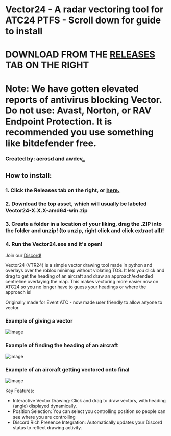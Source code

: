 # Vector24 - A radar vectoring tool for ATC24 PTFS - Scroll down for guide to install

# DOWNLOAD FROM THE [RELEASES](https://github.com/awdev1/Vector24/releases) TAB ON THE RIGHT
# Note: We have gotten elevated reports of antivirus blocking Vector. Do not use: Avast, Norton, or RAV Endpoint Protection. It is recommended you use something like bitdefender free.
### Created by: aerosd and awdev_
## How to install: 
### 1. Click the Releases tab on the right, or [here.](https://github.com/awdev1/Vector24/releases)
### 2. Download the top asset, which will usually be labeled Vector24-X.X.X-amd64-win.zip
### 3. Create a folder in a location of your liking, drag the .ZIP into the folder and unzip! (to unzip, right click and click extract all)!
### 4. Run the Vector24.exe and it's open!

Join our [Discord!](https://discord.gg/kyDgZbnHz3)

Vector24 (VTR24) is a simple vector drawing tool made in python and overlays over the roblox minimap without violating TOS. It lets you click and drag to get the heading of an aircraft and draw an approach/extended centreline overlaying the map. This makes vectoring more easier now on ATC24 so you no longer have to guess your headings or where the approach is!


Originally made for Event ATC - now made user friendly to allow anyone to vector.

### Example of giving a vector
![image](https://github.com/user-attachments/assets/1f9403b1-5894-47bc-82b8-af9fb28e53cb)

### Example of finding the heading of an aircraft
![image](https://github.com/user-attachments/assets/f21ceafd-224d-4945-86d9-119faeb5259a)

### Example of an aircraft getting vectored onto final
![image](https://github.com/user-attachments/assets/a7b4ab72-3bfb-4197-991b-b72bcec3e1cb)


Key Features:

- Interactive Vector Drawing: Click and drag to draw vectors, with heading (angle) displayed dynamically.
- Position Selection: You can select you controlling position so people can see where you are controlling
- Discord Rich Presence Integration: Automatically updates your Discord status to reflect drawing activity.
